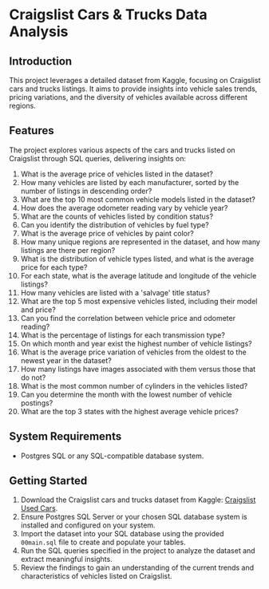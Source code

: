 # Craigslist Cars & Trucks Data Analysis

## Introduction
This project leverages a detailed dataset from Kaggle, focusing on Craigslist cars and trucks listings. It aims to provide insights into vehicle sales trends, pricing variations, and the diversity of vehicles available across different regions. 

## Features
The project explores various aspects of the cars and trucks listed on Craigslist through SQL queries, delivering insights on:

1. What is the average price of vehicles listed in the dataset?
2. How many vehicles are listed by each manufacturer, sorted by the number of listings in descending order?
3. What are the top 10 most common vehicle models listed in the dataset?
4. How does the average odometer reading vary by vehicle year?
5. What are the counts of vehicles listed by condition status?
6. Can you identify the distribution of vehicles by fuel type?
7. What is the average price of vehicles by paint color?
8. How many unique regions are represented in the dataset, and how many listings are there per region?
9. What is the distribution of vehicle types listed, and what is the average price for each type?
10. For each state, what is the average latitude and longitude of the vehicle listings?
11. How many vehicles are listed with a 'salvage' title status?
12. What are the top 5 most expensive vehicles listed, including their model and price?
13. Can you find the correlation between vehicle price and odometer reading?
14. What is the percentage of listings for each transmission type?
15. On which month and year exist the highest number of vehicle listings?
16. What is the average price variation of vehicles from the oldest to the newest year in the dataset?
17. How many listings have images associated with them versus those that do not?
18. What is the most common number of cylinders in the vehicles listed?
19. Can you determine the month with the lowest number of vehicle postings?
20. What are the top 3 states with the highest average vehicle prices?

## System Requirements
- Postgres SQL or any SQL-compatible database system.

## Getting Started
1. Download the Craigslist cars and trucks dataset from Kaggle: [Craigslist Used Cars](https://www.kaggle.com/datasets/austinreese/craigslist-carstrucks-data).
2. Ensure Postgres SQL Server or your chosen SQL database system is installed and configured on your system.
3. Import the dataset into your SQL database using the provided `00main.sql` file to create and populate your tables.
4. Run the SQL queries specified in the project to analyze the dataset and extract meaningful insights.
5. Review the findings to gain an understanding of the current trends and characteristics of vehicles listed on Craigslist.

